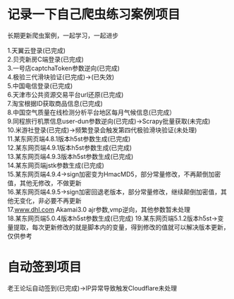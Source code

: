 # 记录一下自己爬虫练习案例项目

长期更新爬虫案例，一起学习，一起进步  
  
1.天翼云登录(已完成)  
2.贝壳新房C端登录(已完成)  
3.一号店captchaToken参数逆向(已完成)  
4.极验三代滑块验证(已完成)->(已失效)  
5.中国电信登录(已完成)  
6.天津市公共资源交易平台url还原(已完成)  
7.淘宝根据ID获取商品信息(已完成)  
8.中国空气质量在线检测分析平台地区每月气候信息(已完成）  
9.同程旅行机票信息user-dun参数逆向(已完成)->Scrapy批量获取(未完成)  
10.米游社登录(已完成)->频繁登录会触发第四代极验滑块验证(未处理)   
11.某东网页端4.8.1版本h5st参数生成(已完成)  
12.某东网页端4.9.1版本h5st参数生成(已完成)   
13.某东网页端4.9.3版本h5st参数生成(已完成)   
14.某东网页端jstk参数生成(已完成)   
15.某东网页端4.9.4->sign加密变为HmacMD5，部分常量修改，不再颠倒加密值，其他无修改，不做更新   
16.某东网页端4.9.5->sign加密回退老版本，部分常量修改，继续颠倒加密值，其他无变化，非必要不再更新   
17.www.dhl.com Akamai3.0 ajr参数,vmp逆向，其他参数暂未处理   
18.某东网页端5.0.4版本h5st参数生成(已完成)
19.某东网页端5.1.2版本h5st->变量提取，每次更新修改的就是脚本内的变量，得到修改的值就可以解决版本更新，仅供参考   

# 自动签到项目

老王论坛自动签到(已完成)->IP异常导致触发Cloudflare未处理

